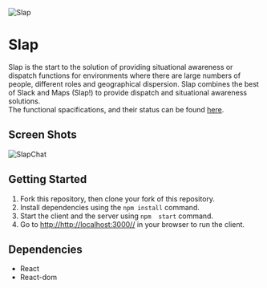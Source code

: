 ![Slap](https://github.com/shawnkgriffin/lighthouse-Slap/blob/master/docs/Titlebar.png)
# Slap

Slap is the start to the solution of providing situational awareness or dispatch functions for environments where there are large numbers of people, different roles and geographical dispersion. Slap combines the best of Slack and Maps (Slap!) to provide dispatch and situational awareness solutions.  
The functional spacifications, and their status can be found [here](https://github.com/shawnkgriffin/slapchat/blob/master/docs/Functional%20Specification.md). 

## Screen Shots
![SlapChat](https://github.com/shawnkgriffin/slapchat/blob/master/docs/slap.gif "Sample Session.")


## Getting Started

1. Fork this repository, then clone your fork of this repository.
2. Install dependencies using the `npm install` command.
3. Start the client and the server using `npm  start` command. 
4. Go to <http://http://localhost:3000//> in your browser to run the client. 

## Dependencies

- React
- React-dom